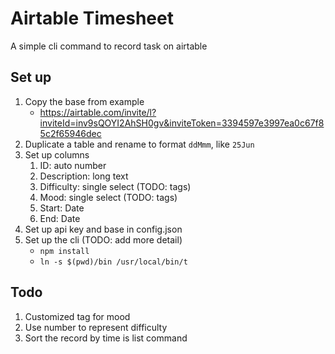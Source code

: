 # Airtable Timesheet

A simple cli command to record task on airtable

## Set up

1. Copy the base from example
    - https://airtable.com/invite/l?inviteId=inv9sQOYI2AhSH0gv&inviteToken=3394597e3997ea0c67f85c2f65946dec
2. Duplicate a table and rename to format `ddMmm`, like `25Jun`
3. Set up columns
	1.  ID: auto number
	2.  Description: long text
	3.  Difficulty: single select (TODO: tags)
	4.  Mood: single select (TODO: tags)
	5.  Start: Date
	6.  End: Date
4. Set up api key and base in config.json
5. Set up the cli (TODO: add more detail)
    - `npm install`
    - `ln -s $(pwd)/bin /usr/local/bin/t`

## Todo

1. Customized tag for mood
2. Use number to represent difficulty
3. Sort the record by time is list command
